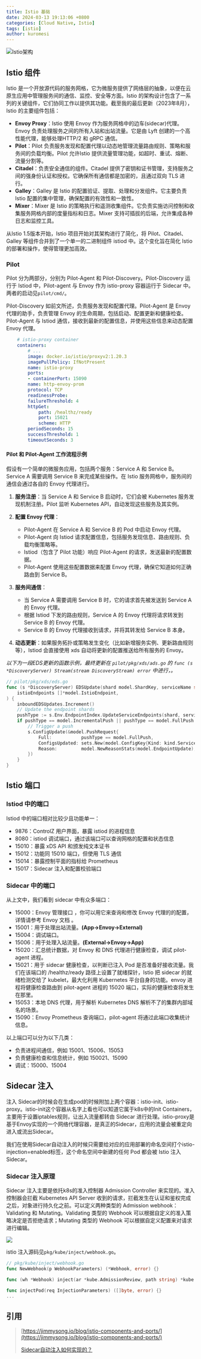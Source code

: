 ```yaml
---
title: Istio 基础
date: 2024-03-13 19:13:06 +0800
categories: [Cloud Native, Istio]
tags: [istio]
author: kuromesi
---
```


![Istio架构](/images/istio-ports-components.webp)

## Istio 组件
Istio 是一个开放源代码的服务网格，它为微服务提供了网络层的抽象，以便在云原生应用中管理服务间的通信、监控、安全等方面。Istio 的架构设计包含了一系列的关键组件，它们协同工作以提供其功能。截至我的最后更新（2023年8月），Istio 的主要组件包括：
- **Envoy Proxy**：Istio 使用 Envoy 作为服务网格中的边车(sidecar)代理。Envoy 负责处理服务之间的所有入站和出站流量。它是由 Lyft 创建的一个高性能代理，能够处理HTTP/2 和 gRPC 通信。
- **Pilot**：Pilot 负责服务发现和配置代理以动态地管理流量路由规则、策略和服务间的负载均衡。Pilot 允许Istio 提供流量管理功能，如超时、重试、熔断、流量分割等。
- **Citadel**：负责安全通信的组件。Citadel 提供了密钥和证书管理，支持服务之间的强身份认证和授权。它确保所有通信都是加密的，且通过双向 TLS 进行。
- **Galley**：Galley 是 Istio 的配置验证、提取、处理和分发组件。它主要负责Istio 配置的集中管理，确保配置的有效性和一致性。
- **Mixer**：Mixer 是 Istio 的策略执行和遥测收集组件。它负责实施访问控制和收集服务网格内部的度量指标和日志。Mixer 支持可插拔的后端，允许集成各种日志和监控工具。

从Istio 1.5版本开始，Istio 项目开始对其架构进行了简化，将 Pilot、Citadel、Galley 等组件合并到了一个单一的二进制组件 istiod 中。这个变化旨在简化 Istio 的部署和操作，使得管理更加高效。

### Pilot
Pilot 分为两部分，分别为 Pilot-Agent 和 Pilot-Discovery。Pilot-Discovery 运行于 Istiod 中，Pilot-agent 与 Envoy 作为 istio-proxy 容器运行于 Sidecar 中。两者的启动见`pilot/cmd/`。

Pilot-Discovery 如前文所述，负责服务发现和配置代理。Pilot-Agent 是 Envoy 代理的助手，负责管理 Envoy 的生命周期，包括启动、配置更新和健康检查。Pilot-Agent 与 Istiod 通信，接收到最新的配置信息，并使用这些信息来动态配置 Envoy 代理。

```yaml
    # istio-proxy container
    containers:
        # ...
        image: docker.io/istio/proxyv2:1.20.3
        imagePullPolicy: IfNotPresent
        name: istio-proxy
        ports:
        - containerPort: 15090
        name: http-envoy-prom
        protocol: TCP
        readinessProbe:
        failureThreshold: 4
        httpGet:
            path: /healthz/ready
            port: 15021
            scheme: HTTP
        periodSeconds: 15
        successThreshold: 1
        timeoutSeconds: 3
```

#### Pilot 和 Pilot-Agent 工作流程示例

假设有一个简单的微服务应用，包括两个服务：Service A 和 Service B。Service A 需要调用 Service B 来完成某些操作。在 Istio 服务网格中，服务间的通信会通过各自的 Envoy 代理进行。

1. **服务注册**：当 Service A 和 Service B 启动时，它们会被 Kubernetes 服务发现机制注册。Pilot 监听 Kubernetes API，自动发现这些服务及其实例。

2. **配置 Envoy 代理**：
    - Pilot-Agent 在 Service A 和 Service B 的 Pod 中启动 Envoy 代理。
    - Pilot-Agent 向 Istiod 请求配置信息，包括服务发现信息、路由规则、负载均衡策略等。
    - Istiod（包含了 Pilot 功能）响应 Pilot-Agent 的请求，发送最新的配置数据。
    - Pilot-Agent 使用这些配置数据来配置 Envoy 代理，确保它知道如何正确路由到 Service B。

3. **服务间通信**：
    - 当 Service A 需要调用 Service B 时，它的请求首先被发送到 Service A 的 Envoy 代理。
    - 根据 Istiod 下发的路由规则，Service A 的 Envoy 代理将请求转发到 Service B 的 Envoy 代理。
    - Service B 的 Envoy 代理接收到请求，并将其转发给 Service B 本身。

4. **动态更新**：如果服务拓扑或策略发生变化（比如新增服务实例、更新路由规则等），Istiod 会直接使用 xds 自动将更新的配置推送给所有服务的 Envoy。


*以下为一段EDS更新的函数示例，最终更新在 `pilot/pkg/xds/ads.go` 的 `func (s *DiscoveryServer) Stream(stream DiscoveryStream) error` 中进行，。*

```go
// pilot/pkg/xds/eds.go
func (s *DiscoveryServer) EDSUpdate(shard model.ShardKey, serviceName string, namespace string,
	istioEndpoints []*model.IstioEndpoint,
) {
	inboundEDSUpdates.Increment()
	// Update the endpoint shards
	pushType := s.Env.EndpointIndex.UpdateServiceEndpoints(shard, serviceName, namespace, istioEndpoints)
	if pushType == model.IncrementalPush || pushType == model.FullPush {
		// Trigger a push
		s.ConfigUpdate(&model.PushRequest{
			Full:           pushType == model.FullPush,
			ConfigsUpdated: sets.New(model.ConfigKey{Kind: kind.ServiceEntry, Name: serviceName, Namespace: namespace}),
			Reason:         model.NewReasonStats(model.EndpointUpdate),
		})
	}
}
```

## Istio 端口
### Istiod 中的端口
Istiod 中的端口相对比较少且功能单一：

- 9876：ControlZ 用户界面，暴露 istiod 的进程信息
- 8080：istiod 调试端口，通过该端口可以查询网格的配置和状态信息
- 15010：暴露 xDS API 和颁发纯文本证书
- 15012：功能同 15010 端口，但使用 TLS 通信
- 15014：暴露控制平面的指标给 Prometheus
- 15017：Sidecar 注入和配置校验端口

### Sidecar 中的端口
从上文中，我们看到 sidecar 中有众多端口：

- 15000：Envoy 管理接口 ，你可以用它来查询和修改 Envoy 代理的的配置，详情请参考 Envoy 文档 。
- 15001：用于处理出站流量。**(App->Envoy->External)**
- 15004：调试端口。
- 15006：用于处理入站流量。**(External->Envoy->App)**
- 15020：汇总统计数据，对 Envoy 和 DNS 代理进行健康检查，调试 pilot-agent 进程。
- 15021：用于 sidecar 健康检查，以判断已注入 Pod 是否准备好接收流量。我们在该端口的 /healthz/ready 路径上设置了就绪探针，Istio 把 sidecar 的就绪检测交给了 kubelet，最大化利用 Kubernetes 平台自身的功能。envoy 进程将健康检查路由到 pilot-agent 进程的 15020 端口，实际的健康检查将发生在那里。
- 15053：本地 DNS 代理，用于解析 Kubernetes DNS 解析不了的集群内部域名的场景。
- 15090：Envoy Prometheus 查询端口，pilot-agent 将通过此端口收集统计信息。

以上端口可以分为以下几类：

- 负责进程间通信，例如 15001、15006、15053
- 负责健康检查和信息统计，例如 150021、15090
- 调试：15000、15004

## Sidecar 注入
注入 Sidecar的时候会在生成pod的时候附加上两个容器：istio-init、istio-proxy。istio-init这个容器从名字上看也可以知道它属于k8s中的Init Containers，主要用于设置iptables规则，让出入流量都转由 Sidecar 进行处理。istio-proxy是基于Envoy实现的一个网络代理容器，是真正的Sidecar，应用的流量会被重定向进入或流出Sidecar。

我们在使用Sidecar自动注入的时候只需要给对应的应用部署的命名空间打个istio-injection=enabled标签，这个命名空间中新建的任何 Pod 都会被 Istio 注入 Sidecar。

### Sidecar 注入原理
Sidecar 注入主要是依托k8s的准入控制器 Admission Controller 来实现的。准入控制器会拦截 Kubernetes API Server 收到的请求，拦截发生在认证和鉴权完成之后，对象进行持久化之前。可以定义两种类型的 Admission webhook：Validating 和 Mutating。Validating 类型的 Webhook 可以根据自定义的准入策略决定是否拒绝请求；Mutating 类型的 Webhook 可以根据自定义配置来对请求进行编辑。

![](images/kubernetes-webhook.png)

istio 注入源码见`pkg/kube/inject/webhook.go`。

```go
// pkg/kube/inject/webhook.go
func NewWebhook(p WebhookParameters) (*Webhook, error) {}

func (wh *Webhook) inject(ar *kube.AdmissionReview, path string) *kube.AdmissionResponse {}

func injectPod(req InjectionParameters) ([]byte, error) {}
...
```

## 引用
> [https://jimmysong.io/blog/istio-components-and-ports/](https://jimmysong.io/blog/istio-components-and-ports/)
>
> [Sidecar自动注入如何实现的？](https://www.cnblogs.com/luozhiyun/p/13942838.html#:~:text=istio%2Dinit%E8%BF%99%E4%B8%AA%E5%AE%B9%E5%99%A8%E4%BB%8E,%E5%AE%9A%E5%90%91%E8%BF%9B%E5%85%A5%E6%88%96%E6%B5%81%E5%87%BASidecar%E3%80%82)